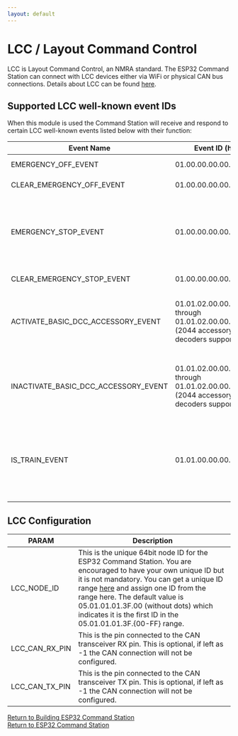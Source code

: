 ```yaml
---
layout: default
---
```


# LCC / Layout Command Control
LCC is Layout Command Control, an NMRA standard. The ESP32 Command Station can connect with LCC devices either via WiFi or physical CAN bus connections. Details about LCC can be found [here](https://openlcb.org/).

## Supported LCC well-known event IDs
When this module is used the Command Station will receive and respond to certain LCC well-known events listed below with their function:

| Event Name | Event ID (hex) | Description |
| ---------- | -------------- | ----------- |
| EMERGENCY_OFF_EVENT | 01.00.00.00.00.00.FF.FF | Turns off track power |
| CLEAR_EMERGENCY_OFF_EVENT | 01.00.00.00.00.00.FF.FE | Turns on track power |
| EMERGENCY_STOP_EVENT | 01.00.00.00.00.00.FF.FD | Sends a broadcast DCC Emergency Stop packet to PROG and OPS track outputs |
| CLEAR_EMERGENCY_STOP_EVENT | 01.00.00.00.00.00.FF.FC | Currently Ignored |
| ACTIVATE_BASIC_DCC_ACCESSORY_EVENT | 01.01.02.00.00.FF.00.00 through 01.01.02.00.00.FF.07.FC (2044 accessory decoders supported) | Processed as an Accessory Decoder DCC packet on the OPS track output |
| INACTIVATE_BASIC_DCC_ACCESSORY_EVENT | 01.01.02.00.00.FE.00.00 through 01.01.02.00.00.FE.07.FC (2044 accessory decoders supported) | Processed as an Accessory Decoder DCC packet on the OPS track output |
| IS_TRAIN_EVENT | 01.01.00.00.00.00.03.03 | To be implemented. This will allow control of locomotives via the Traction specification |

## LCC Configuration

| PARAM | Description |
| ----- | ----------- |
| LCC_NODE_ID | This is the unique 64bit node ID for the ESP32 Command Station. You are encouraged to have your own unique ID but it is not mandatory. You can get a unique ID range [here](https://registry.openlcb.org/requestuniqueidrange) and assign one ID from the range here. The default value is 05.01.01.01.3F.00 (without dots) which indicates it is the first ID in the 05.01.01.01.3F.{00-FF} range. |
| LCC_CAN_RX_PIN | This is the pin connected to the CAN transceiver RX pin. This is optional, if left as -1 the CAN connection will not be configured. |
| LCC_CAN_TX_PIN | This is the pin connected to the CAN transceiver TX pin. This is optional, if left as -1 the CAN connection will not be configured. |

[Return to Building ESP32 Command Station](./building-esp32cs.html)<br/>
[Return to ESP32 Command Station](./index.html)
